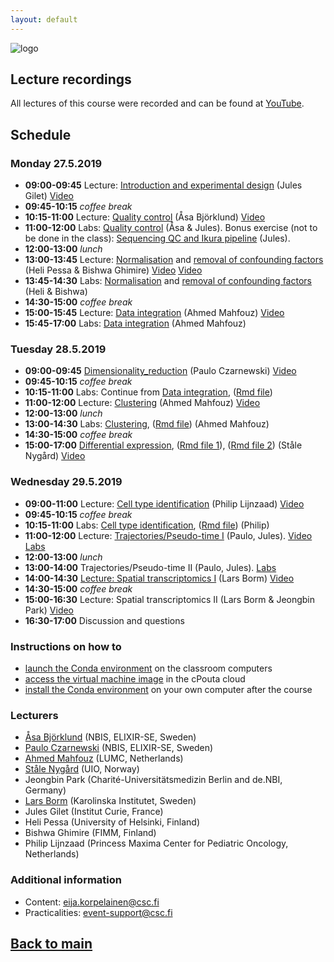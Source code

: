 ```yaml
---
layout: default
---
```


![logo](logos/excelerate.png)

## Lecture recordings
All lectures of this course were recorded and can be found at [YouTube](https://www.youtube.com/playlist?list=PLjiXAZO27elC_xnk7gVNM85I2IQl5BEJN).

## Schedule

### Monday 27.5.2019
- **09:00-09:45** Lecture: [Introduction and experimental design](session-qc/introduction_Jules_GILET.pdf) (Jules Gilet) [Video](https://www.youtube.com/watch?v=BfxDfL1GBzk&list=PLjiXAZO27elC_xnk7gVNM85I2IQl5BEJN&index=2&t=0s)
- **09:45-10:15** _coffee break_
- **10:15-11:00** Lecture: [Quality control](session-qc/scRNAseq_QC_Asa_Bjorklund_2019.pdf) (Åsa Björklund) [Video](https://www.youtube.com/watch?v=rOm6UIPhHnc&list=PLjiXAZO27elC_xnk7gVNM85I2IQl5BEJN&index=3&t=0s)
- **11:00-12:00** Labs: [Quality control](session-qc/Quality_control.md) (Åsa & Jules). Bonus exercise (not to be done in the class): [Sequencing QC and Ikura pipeline](session-seqmap/sequencing_qc.md) (Jules).
- **12:00-13:00** _lunch_
- **13:00-13:45** Lecture: [Normalisation](session-normalization/Normalization.pdf) and [removal of confounding factors](session-normalization/confounding-factors.pdf) (Heli Pessa  & Bishwa Ghimire) [Video](https://www.youtube.com/watch?v=gbIks6bA8nI&list=PLjiXAZO27elC_xnk7gVNM85I2IQl5BEJN&index=3) [Video](https://www.youtube.com/watch?v=rhuYhD4GwKw&list=PLjiXAZO27elC_xnk7gVNM85I2IQl5BEJN&index=4)
- **13:45-14:30** Labs: [Normalisation](session-normalization/Normalization.md) and [removal of confounding factors](session-normalization/confounding-factors.md) (Heli & Bishwa)
- **14:30-15:00** _coffee break_
- **15:00-15:45** Lecture: [Data integration](session-integration/Data_Integration.pdf) (Ahmed Mahfouz) [Video](https://www.youtube.com/watch?v=4KwW90RQz-8&list=PLjiXAZO27elC_xnk7gVNM85I2IQl5BEJN&index=5)
- **15:45-17:00** Labs: [Data integration](session-integration/Data_Integration.md) (Ahmed Mahfouz)

### Tuesday 28.5.2019

- **09:00-09:45**	[Dimensionality_reduction](session-dim-reduction/lecture_dimensionality_reduction.pdf) (Paulo Czarnewski) [Video](https://www.youtube.com/watch?v=qcLJ_JO6bn8&list=PLjiXAZO27elC_xnk7gVNM85I2IQl5BEJN&index=6)
- **09:45-10:15** _coffee break_
- **10:15-11:00**	Labs: Continue from [Data integration](session-integration/Data_Integration.md), ([Rmd file](session-integration/Data_Integration.Rmd))
- **11:00-12:00**	Lecture: [Clustering](session-clustering/Clustering.pdf) (Ahmed Mahfouz) [Video](https://www.youtube.com/watch?v=Qa6k7RIwltg&list=PLjiXAZO27elC_xnk7gVNM85I2IQl5BEJN&index=7)
- **12:00-13:00** _lunch_
- **13:00-14:30** Labs: [Clustering](session-clustering/Clustering.md), ([Rmd file](session-clustering/Clustering.Rmd)) (Ahmed Mahfouz)
- **14:30-15:00** _coffee break_
- **15:00-17:00**	[Differential expression](session-de/session-de.html), ([Rmd file 1](session-de/session-de-methods.Rmd)), ([Rmd file 2](session-de/session-de-methods-evaluation.Rmd)) (Ståle Nygård) [Video](https://www.youtube.com/watch?v=TibtU3m_bMw&list=PLjiXAZO27elC_xnk7gVNM85I2IQl5BEJN&index=8)

### Wednesday 29.5.2019
- **09:00-11:00**	Lecture: [Cell type identification](session-celltypeid/celltypeidentification-may2019.pptx) (Philip Lijnzaad) [Video](https://www.youtube.com/watch?v=yjehcKOmqi8&list=PLjiXAZO27elC_xnk7gVNM85I2IQl5BEJN&index=9)
- **09:45-10:15** _coffee break_
- **10:15-11:00**	Labs: [Cell type identification](session-celltypeid/celltypeid.md), ([Rmd file](session-celltypeid/celltypeid.Rmd)) (Philip)
- **11:00-12:00**	Lecture: [Trajectories/Pseudo-time I](session-trajectories/trajectory_inference_analysis.pdf) (Paulo, Jules). [Video](https://www.youtube.com/watch?v=XmHDexCtjyw&list=PLjiXAZO27elC_xnk7gVNM85I2IQl5BEJN&index=10) [Labs](session-trajectories/session-trajectories.md) 
- **12:00-13:00** _lunch_
- **13:00-14:00**	Trajectories/Pseudo-time II (Paulo, Jules). [Labs](session-trajectories/session-trajectories.md#part-ii---diffusion-map)
- **14:00-14:30**	[Lecture: Spatial transcriptomics I](session-spatial/Spatial_transcriptomics_Elixir2019.pdf) (Lars Borm) [Video](https://www.youtube.com/watch?v=XmHDexCtjyw&list=PLjiXAZO27elC_xnk7gVNM85I2IQl5BEJN&index=10)
- **14:30-15:00** _coffee break_
- **15:00-16:30**	Lecture: Spatial transcriptomics II (Lars Borm & Jeongbin Park) [Video](https://www.youtube.com/watch?v=7m6SGp1fE8w&list=PLjiXAZO27elC_xnk7gVNM85I2IQl5BEJN&index=13&t=0s)
- **16:30-17:00** Discussion and questions

### Instructions on how to
- [launch the Conda environment](computing_environment_instructions.md) on the classroom computers
- [access the virtual machine image](computing_environment_instructions.md) in the cPouta cloud
- [install the Conda environment](conda_instructions.md) on your own computer after the course

### Lecturers
- [Åsa Björklund](https://nbis.se/about/staff/asa-bjorklund/) (NBIS, ELIXIR-SE, Sweden)<!--, <asa.bjorklund@scilifelab.se>-->
- [Paulo Czarnewski](https://nbis.se/about/staff/paulo-czarnewski/) (NBIS, ELIXIR-SE, Sweden)<!--, , <paulo.czarnewski@scilifelab.se>-->
- [Ahmed Mahfouz](https://www.lumc.nl/org/radiologie/medewerkers/1201110201322222) (LUMC, Netherlands)<!--, , <a.mahfouz@lumc.nl>-->
- [Ståle Nygård](https://www.mn.uio.no/ifi/english/people/aca/staaln/) (UIO, Norway)<!--, , <staaln@ifi.uio.no>-->
- Jeongbin Park (Charité-Universitätsmedizin Berlin and de.NBI, Germany)<!--, , <jeongbin.park@charite.de>-->
- [Lars Borm](https://ki.se/en/people/larbor) (Karolinska Institutet, Sweden)<!--, , <lars.borm@ki.se>-->
- Jules Gilet (Institut Curie, France)<!--, , <jules.gilet@curie.fr>-->
- Heli Pessa (University of Helsinki, Finland)<!--, , <Heli.Pessa@helsinki.fi>-->
- Bishwa Ghimire (FIMM, Finland)<!--, , <bishwa.ghimire@helsinki.fi>-->
- Philip Lijnzaad (Princess Maxima Center for Pediatric Oncology, Netherlands)<!--, , <P.Lijnzaad-2@prinsesmaximacentrum.nl>-->

### Additional information
- Content: eija.korpelainen@csc.fi
- Practicalities: event-support@csc.fi

## [Back to main](README.md)
